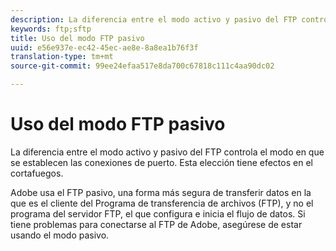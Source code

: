 ```yaml
---
description: La diferencia entre el modo activo y pasivo del FTP controla el modo en que se establecen las conexiones de puerto. Esta elección tiene efectos en el cortafuegos.
keywords: ftp;sftp
title: Uso del modo FTP pasivo
uuid: e56e937e-ec42-45ec-ae8e-8a8ea1b76f3f
translation-type: tm+mt
source-git-commit: 99ee24efaa517e8da700c67818c111c4aa90dc02

---
```



# Uso del modo FTP pasivo

La diferencia entre el modo activo y pasivo del FTP controla el modo en que se establecen las conexiones de puerto. Esta elección tiene efectos en el cortafuegos.

Adobe usa el FTP pasivo, una forma más segura de transferir datos en la que es el cliente del Programa de transferencia de archivos (FTP), y no el programa del servidor FTP, el que configura e inicia el flujo de datos. Si tiene problemas para conectarse al FTP de Adobe, asegúrese de estar usando el modo pasivo.
